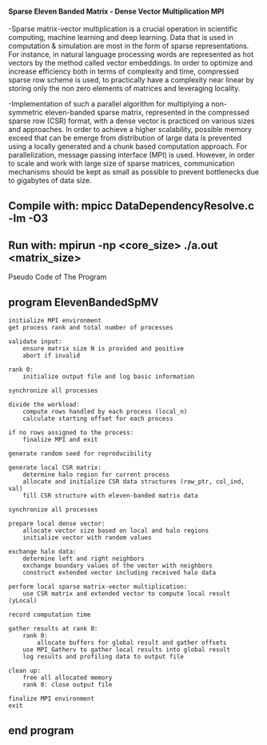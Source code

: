 #### Sparse Eleven Banded Matrix - Dense Vector Multiplication MPI 
-Sparse matrix-vector multiplication is a crucial operation in scientific computing, machine learning and deep learning. Data that is used in computation & simulation are most in the form of sparse representations. For instance, in natural language processing words are represented as hot vectors by the method called vector embeddings. In order to optimize and increase efficiency both in terms of complexity and time, compressed sparse row scheme is used, to practically have a complexity near linear by storing only the non zero elements of matrices and leveraging locality.    	

-Implementation of such a parallel algorithm for multiplying a non-symmetric eleven-banded sparse matrix, represented in the compressed sparse row (CSR) format, with a dense vector is practiced on various sizes and approaches. In order to achieve a higher scalability, possible memory exceed that can be emerge from distribution of large data is prevented using a locally generated and a chunk based computation approach. For parallelization, message passing interface (MPI) is used. However, in order to scale and work with large size of sparse matrices, communication mechanisms should be kept as small as possible to prevent bottlenecks due to gigabytes of data size.

## Compile with: mpicc DataDependencyResolve.c -lm -O3
## Run with: mpirun -np <core_size> ./a.out <matrix_size>

Pseudo Code of The Program
## program ElevenBandedSpMV

    initialize MPI environment
    get process rank and total number of processes

    validate input:
        ensure matrix size N is provided and positive
        abort if invalid

    rank 0:
        initialize output file and log basic information

    synchronize all processes

    divide the workload:
        compute rows handled by each process (local_n)
        calculate starting offset for each process

    if no rows assigned to the process:
        finalize MPI and exit

    generate random seed for reproducibility

    generate local CSR matrix:
        determine halo region for current process
        allocate and initialize CSR data structures (row_ptr, col_ind, val)
        fill CSR structure with eleven-banded matrix data

    synchronize all processes

    prepare local dense vector:
        allocate vector size based on local and halo regions
        initialize vector with random values

    exchange halo data:
        determine left and right neighbors
        exchange boundary values of the vector with neighbors
        construct extended vector including received halo data

    perform local sparse matrix-vector multiplication:
        use CSR matrix and extended vector to compute local result (yLocal)

    record computation time

    gather results at rank 0:
        rank 0:
            allocate buffers for global result and gather offsets
        use MPI_Gatherv to gather local results into global result
        log results and profiling data to output file

    clean up:
        free all allocated memory
        rank 0: close output file

    finalize MPI environment
    exit

## end program

